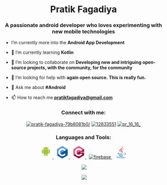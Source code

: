 
###  <h1 align="center">Pratik Fagadiya
<h3 align="center">A passionate android developer who loves experimenting with new mobile technologies</h3>  

- I’m currently more into the **Android App Development**  
  
- 🌱 I’m currently learning **Kotlin**  
  
- 👯 I’m looking to collaborate on **Developing new and intriguing open-source projects, with the community, for the community**  
  
- 🤝 I’m looking for help with **again open source. This is really fun.**  
  
- 💬 Ask me about **#Android**  
  
- 📫 How to reach me **pratikfagadiya@gmail.com**  
  
<h3 align="center">Connect with me:</h3>  
<p align="center">  
<a href="https://linkedin.com/in/pratik-fagadiya-79b8081b0/" target="blank"><img align="center" src="https://cdn.jsdelivr.net/npm/simple-icons@3.0.1/icons/linkedin.svg" alt="pratik-fagadiya-79b8081b0/" height="30" width="40" /></a>  
<a href="https://stackoverflow.com/users/12833551" target="blank"><img align="center" src="https://cdn.jsdelivr.net/npm/simple-icons@3.0.1/icons/stackoverflow.svg" alt="12833551" height="30" width="40" /></a>  
<a href="https://instagram.com/pr_16_16_" target="blank"><img align="center" src="https://cdn.jsdelivr.net/npm/simple-icons@3.0.1/icons/instagram.svg" alt="pr_16_16_" height="30" width="40" /></a>  
</p>  
  
<h3 align="center">Languages and Tools:</h3>  
<p align="center"> <a href="https://developer.android.com" target="_blank"> <img src="https://raw.githubusercontent.com/devicons/devicon/master/icons/android/android-original-wordmark.svg" alt="android" width="40" height="40"/> </a>&nbsp; <a href="https://www.cprogramming.com/" target="_blank"> <img src="https://raw.githubusercontent.com/devicons/devicon/master/icons/c/c-original.svg" alt="c" width="40" height="40"/> </a>&nbsp; <a href="https://www.w3schools.com/cpp/" target="_blank"> <img src="https://raw.githubusercontent.com/devicons/devicon/master/icons/cplusplus/cplusplus-original.svg" alt="cplusplus" width="40" height="40"/> </a>&nbsp; <a href="https://firebase.google.com/" target="_blank"> <img src="https://www.vectorlogo.zone/logos/firebase/firebase-icon.svg" alt="firebase" width="40" height="40"/> </a>&nbsp; <a href="https://www.java.com" target="_blank"> <img src="https://raw.githubusercontent.com/devicons/devicon/master/icons/java/java-original.svg" alt="java" width="40" height="40"/> </a></p>

<p align="center">&nbsp;<img align="center" src="https://github-readme-stats.vercel.app/api?username=pratikfagadiya&theme=graywhite&show_icons=true" /></p>
<p align="center">&nbsp;<img align="center" src="http://github-readme-streak-stats.herokuapp.com?user=pratikfagadiya&theme=graywhite&hide_border=true" /></p>
